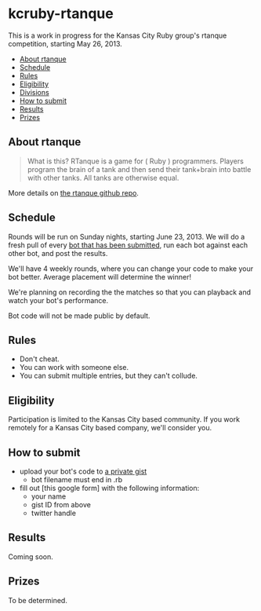 kcruby-rtanque
==============

This is a work in progress for the Kansas City Ruby group's rtanque competition, starting May 26, 2013.

 * [About rtanque](#about-rtanque)
 * [Schedule](#schedule)
 * [Rules](#rules)
 * [Eligibility](#eligibility)
 * [Divisions](#divisions)
 * [How to submit](#how-to-submit)
 * [Results](#results)
 * [Prizes](#prizes)

About rtanque
-------------

> What is this? RTanque is a game for ( Ruby ) programmers. Players program the brain of a tank and then send their tank+brain into battle with other tanks. All tanks are otherwise equal.

More details on [the rtanque github repo](https://github.com/awilliams/RTanque).

Schedule
-------------

Rounds will be run on Sunday nights, starting June 23, 2013.  We will do a fresh pull of every [bot that has been submitted](#how-to-submit), run each bot against each other bot, and post the results.

We'll have 4 weekly rounds, where you can change your code to make your bot better. Average placement will determine the winner!

We're planning on recording the the matches so that you can playback and watch your bot's performance.  

Bot code will not be made public by default.

Rules
-------------

 * Don't cheat.
 * You can work with someone else.
 * You can submit multiple entries, but they can't collude.

Eligibility
-------------

Participation is limited to the Kansas City based community.  If you work remotely for a Kansas City based company, we'll consider you.  


How to submit
-------------

* upload your bot's code to [a private gist](https://gist.github.com)
  * bot filename must end in .rb
* fill out [this google form] with the following information:
  * your name
  * gist ID from above
  * twitter handle

Results
-------------
Coming soon.

Prizes
-------------
To be determined.



 
